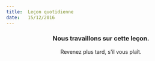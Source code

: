 ```yaml
---
title:  Leçon quotidienne
date:   15/12/2016
---
```


### <center>Nous travaillons sur cette leçon.</center>
<center>Revenez plus tard, s'il vous plaît.</center>